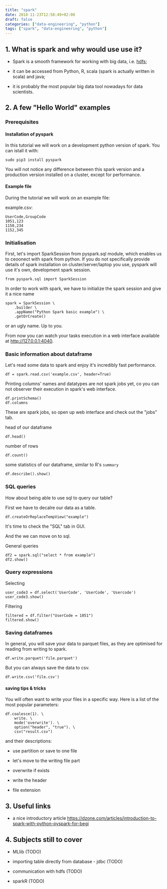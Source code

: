 ```yaml
---
title: "spark"
date: 2018-11-23T12:58:49+02:00
draft: false
categories: ["data-engineering", "python"]
tags: ["spark", "data-engineering", "python"]
---
```


## 1. What is spark and why would use use it?

* Spark is a smooth framework for working with big data, i.e. [hdfs](https://tomis9.github.io/post/hadoop);

* it can be accessed from Python, R, scala (spark is actually written in scala) and java;

* it is probably the most popular big data tool nowadays for data scientists.

## 2. A few "Hello World" examples

### Prerequisites

#### Installation of pyspark
In this tutorial we will work on a development python version of spark. You can istall it with:

```{python}
sudo pip3 install pyspark
```

You will not notice any difference between this spark version and a production version installed on a cluster, except for performance.

#### Example file

During the tutorial we will work on an example file:

example.csv:
```
UserCode,GroupCode
1051,123
1150,234
1152,345
```

### Initialisation

First, let's import SparkSession from pyspark.sql module, which enables us to ceoonect with spark from python. If you do not specifically provide details of spark installation on cluster/server/laptop you use, pyspark will use it's own, development spark session.

```
from pyspark.sql import SparkSession
```

In order to work with spark, we have to initialize the spark session and give it a nice name
```
spark = SparkSession \
    .builder \
    .appName("Python Spark basic example") \
    .getOrCreate()
```
or an ugly name. Up to you.

From now you can watch your tasks execution in a web interface available at http://127.0.0.1:4040.

### Basic information about dataframe

Let's read some data to spark and enjoy it's incredibly fast performance.

```
df = spark.read.csv('example.csv', header=True)
```

Printing columns' names and datatypes are not spark jobs yet, co you can not observer their execution in spark's web interface.
```
df.printSchema()
df.columns
```

These are spark jobs, so open up web interface and check out the "jobs" tab.

head of our dataframe
```
df.head()
```

number of rows
```
df.count()
```

some statistics of our dataframe, similar to R's `summary`
```
df.describe().show()
```

### SQL queries

How about being able to use sql to query our table?

First we have to decalre our data as a table.

```
df.createOrReplaceTempView("example")
```
It's time to check the "SQL" tab in GUI.

And the  we can move on to sql.

General queries
```
df2 = spark.sql("select * from example")
df2.show()
```

### Query expressions

Selecting
```
user_code3 = df.select('UserCode', 'UserCode', 'Usercode')
user_code3.show()
```

Filtering
```
filtered = df.filter("UserCode = 1051")
filtered.show()
```


### Saving dataframes

In general, you will save your data to parquet files, as they are optimised for reading from writing to spark.
```
df.write.parquet('file.parquet')
```

But you can always save the data to csv.
```
df.write.csv('file.csv')
```
#### saving tips & tricks

You will often want to write your files in a specific way. Here is a list of the most popular parameters:
```
df.coalesce(1). \
    write. \
    mode('overwrite'). \
    option("header", "true"). \
    csv("result.csv")
```

and their descriptions:

* use partition or save to one file

* let's move to the writing file part

* overwrite if exists

* write the header

* file extension

## 3. Useful links

* a nice introductory article https://dzone.com/articles/introduction-to-spark-with-python-pyspark-for-begi


## 4. Subjects still to cover

* MLlib (TODO)

* importing table directly from database - jdbc (TODO)

* communication with hdfs (TODO)

* sparkR (TODO)
